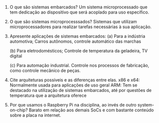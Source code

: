 1. O que são sistemas embarcados?
Um sistema microprocessado que tem dedicação ao dispositivo que será acoplado para uso específico.

2. O que são sistemas microprocesssados?
Sistemas que utilizam microprocessadores para realizar tarefas necessárias à sua aplicação.

3. Apresente aplicações de sistemas embarcados:
	(a) Para a indústria automotiva;
	Carros autônomos, controle automático das marchas
	
	(b) Para eletrodomésticos;
	Controle de temperatura da geladeira, TV digital
	
	(c) Para automação industrial.
	Controle nos processos de fabricação, como controle mecânico de peças.

4. Cite arquiteturas possíveis e as diferenças entre elas.
x86 e x64: Normalmente usada para aplicações de uso geral
ARM: Tem se destacado na utilização de sistemas embarcados, até por questões de temperatura que a arquitetura oferece

5. Por que usamos o Raspberry Pi na disciplina, ao invés de outro system-on-chip?
Barato em relação aos demais SoCs e com bastante conteúdo sobre a placa na internet.